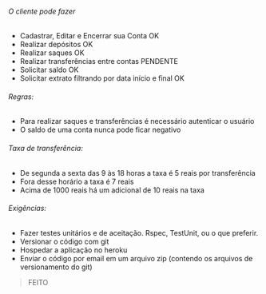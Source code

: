 ###### O cliente pode fazer
+ Cadastrar, Editar e Encerrar sua Conta OK
+ Realizar depósitos OK
+ Realizar saques OK
+ Realizar transferências entre contas PENDENTE
+ Solicitar saldo OK
+ Solicitar extrato filtrando por data início e final OK

###### Regras:
+ Para realizar saques e transferências é necessário autenticar o usuário
+ O saldo de uma conta nunca pode ficar negativo

###### Taxa de transferência:
+ De segunda a sexta das 9 às 18 horas a taxa é 5 reais por transferência
+ Fora desse horário a taxa é 7 reais
+ Acima de 1000 reais há um adicional de 10 reais na taxa

###### Exigências:
+ Fazer testes unitários e de aceitação. Rspec, TestUnit, ou o que preferir.
+ Versionar o código com git
+ Hospedar a aplicação no heroku
+ Enviar o código por email em um arquivo zip (contendo os arquivos de versionamento do git)

> FEITO

